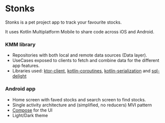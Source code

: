 # Stonks

Stonks is a pet project app to track your favourite stocks.

It uses Kotlin Multiplatform Mobile to share code across iOS and Android.

### KMM library
- Repositories with both local and remote data sources (Data layer).
- UseCases exposed to clients to fetch and combine data for the different app features. 
- Libraries used: [ktor-client](https://ktor.io/docs/client.html), [kotlin-coroutines](https://kotlinlang.org/docs/coroutines-overview.html), [kotlin-serialization](https://github.com/Kotlin/kotlinx.serialization) and [sql-delight](https://github.com/cashapp/sqldelight)


### Android app
- Home screen with faved stocks and search screen to find stocks.
- Single activity architecture and (simplified, no reducers) MVI pattern
- [Compose](https://developer.android.com/jetpack/compose) for the UI
- Light/Dark theme

